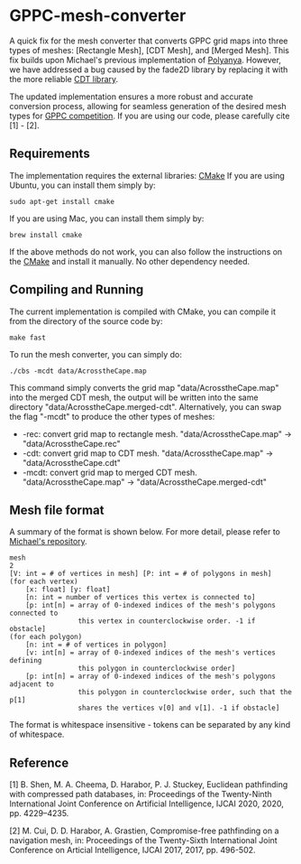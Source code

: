 # GPPC-mesh-converter
A quick fix for the mesh converter that converts GPPC grid maps into three types of meshes: [Rectangle Mesh], [CDT Mesh], and [Merged Mesh]. 
This fix builds upon Michael's previous implementation of [Polyanya](https://bitbucket.org/mlcui1/polyanya/src/master/utils/). 
However, we have addressed a bug caused by the fade2D library by replacing it with the more reliable [CDT library](https://github.com/artem-ogre/CDT).

The updated implementation ensures a more robust and accurate conversion process, 
allowing for seamless generation of the desired mesh types for [GPPC competition](https://gppc.search-conference.org).
If you are using our code, please carefully cite [1] - [2].
## Requirements
The implementation requires the external libraries: [CMake](https://cmake.org) 
If you are using Ubuntu, you can install them simply by:
```shell script
sudo apt-get install cmake
``` 
If you are using Mac, you can install them simply by:
```shell script
brew install cmake
```
If the above methods do not work, you can also follow the instructions
on the [CMake](https://cmake.org) and install it manually. No other dependency needed.



## Compiling and Running
The current implementation is compiled with CMake, you can compile it from the directory of the source code by:
```shell script
make fast
```
To run the mesh converter, you can simply do:
```shell script
./cbs -mcdt data/AcrosstheCape.map
```
This command simply converts the grid map "data/AcrosstheCape.map" into the merged CDT mesh, the output will be written 
into the same directory "data/AcrosstheCape.merged-cdt". Alternatively, 
you can swap the flag "-mcdt" to produce the other types of 
meshes:
- -rec: convert grid map to rectangle mesh. "data/AcrosstheCape.map" -> "data/AcrosstheCape.rec"
- -cdt: convert grid map to CDT mesh. "data/AcrosstheCape.map" -> "data/AcrosstheCape.cdt"
- -mcdt: convert grid map to merged CDT mesh. "data/AcrosstheCape.map" -> "data/AcrosstheCape.merged-cdt"

## Mesh file format


A summary of the format is shown below. For more detail, 
please refer to [Michael's repository]((https://bitbucket.org/mlcui1/polyanya/src/master/utils/). ).
```
mesh
2
[V: int = # of vertices in mesh] [P: int = # of polygons in mesh]
(for each vertex)
    [x: float] [y: float]
    [n: int = number of vertices this vertex is connected to]
    [p: int[n] = array of 0-indexed indices of the mesh's polygons connected to
                 this vertex in counterclockwise order. -1 if obstacle]
(for each polygon)
    [n: int = # of vertices in polygon]
    [v: int[n] = array of 0-indexed indices of the mesh's vertices defining
                 this polygon in counterclockwise order]
    [p: int[n] = array of 0-indexed indices of the mesh's polygons adjacent to
                 this polygon in counterclockwise order, such that the p[1]
                 shares the vertices v[0] and v[1]. -1 if obstacle]
```

The format is whitespace insensitive - tokens can be separated by any kind of
whitespace.
## Reference

[1] B. Shen, M. A. Cheema, D. Harabor, P. J. Stuckey,
Euclidean pathfinding with compressed path databases,
in: Proceedings of the Twenty-Ninth International Joint
Conference on Artificial Intelligence, IJCAI 2020, 2020,
pp. 4229–4235.

[2] M. Cui, D. D. Harabor, A. Grastien, Compromise-free pathfinding
on a navigation mesh, in: Proceedings of the Twenty-Sixth International
Joint Conference on Articial Intelligence, IJCAI 2017, 2017,
pp. 496-502.